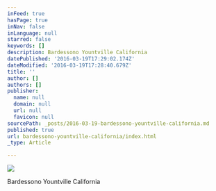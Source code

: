 ```yaml
---
inFeed: true
hasPage: true
inNav: false
inLanguage: null
starred: false
keywords: []
description: Bardessono Yountville California
datePublished: '2016-03-19T17:29:02.174Z'
dateModified: '2016-03-19T17:28:40.679Z'
title: ''
author: []
authors: []
publisher:
  name: null
  domain: null
  url: null
  favicon: null
sourcePath: _posts/2016-03-19-bardessono-yountville-california.md
published: true
url: bardessono-yountville-california/index.html
_type: Article

---
```

![](https://the-grid-user-content.s3-us-west-2.amazonaws.com/db3e61c8-23c1-4358-98fa-48b3bf4a90c7.jpg)

Bardessono Yountville California